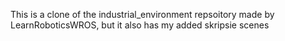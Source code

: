 This is a clone of the industrial_environment repsoitory made by LearnRoboticsWROS, but it also has my added skripsie scenes
